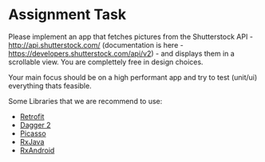 # Assignment Task
Please implement an app that fetches pictures from the Shutterstock API - http://api.shutterstock.com/ (documentation is here - https://developers.shutterstock.com/api/v2) - and displays them in a scrollable view.
You are complettely free in design choices.

Your main focus should be on a high performant app and try to test (unit/ui) everything thats feasible. 

Some Libraries that we are recommend to use:

 - [Retrofit](http://square.github.io/retrofit/)
 - [Dagger 2](http://google.github.io/dagger/)
 - [Picasso](https://github.com/square/picasso)
 - [RxJava](https://github.com/ReactiveX/RxJava)
 - [RxAndroid](https://github.com/ReactiveX/RxAndroid)

